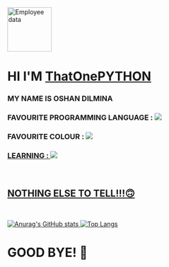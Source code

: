 
<img src="https://cdn.discordapp.com/attachments/1009444131145256970/1046759699854397490/status.png" alt="Employee data" width="100" height="100" >
<H1>HI I'M <a href="https://github.com/PYTHON-PLAYER279">ThatOnePYTHON<a></H1>

  <H3  > MY NAME IS OSHAN DILMINA</H3>
  <H3  > FAVOURITE PROGRAMMING LANGUAGE : <a href="https://python.org"><img src="https://img.shields.io/badge/🐍-Python-brightgreen"/></a></H3>
  <H3  > FAVOURITE COLOUR : <a href="https://en.wikipedia.org/wiki/Blue"><img src="https://img.shields.io/badge/🔵-BLUE-blue"/></H3>
  <H3  > LEARNING : <img src="https://img.shields.io/badge/🌐-WebDevelopment-yellowgreen"/></H3>

  <br>
  
  <H2  > NOTHING ELSE TO TELL!!!🙃</H2>
  
  <br>
  
  ![Anurag's GitHub stats](https://github-readme-stats.vercel.app/api?username=PYTHON-PLAYER279&show_icons=true&theme=transparent)
  [![Top Langs](https://github-readme-stats.vercel.app/api/top-langs/?username=PYTHON-PLAYER279&layout=compact)](https://github.com/anuraghazra/github-readme-stats)
  
  
  
  <H1>GOOD BYE! 👋</H1>
